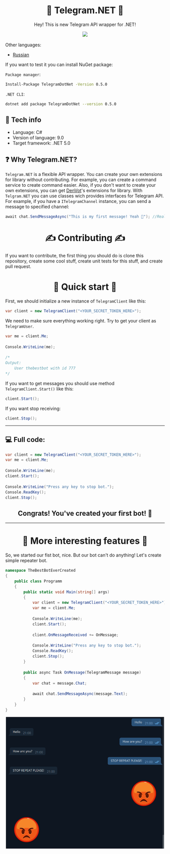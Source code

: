 <h1 align="center">
   🤖 Telegram.NET 💬
</h1>

<p align="center">
    Hey! This is new Telegram API wrapper for .NET!
</p>

<p align="center">
    <img src="https://github.com/denvot/TelegramNet/actions/workflows/dotnet.yml/badge.svg">
</p>

Other languages:

- [Russian](Localizations/README.ru.md)

If you want to test it you can install NuGet package:

`Package manager`:

```bash
Install-Package TelegramDotNet -Version 0.5.0
```

`.NET CLI`:

```bash
dotnet add package TelegramDotNet --version 0.5.0
```

<h2>
   🧰 Tech info 
</h2>

- Language: C#
- Version of language: 9.0
- Target framework: .NET 5.0

<h2>
    ❓ Why Telegram.NET?
</h2>

`Telegram.NET` is a flexible API wrapper. You can create your own extensions for library without contributing. For example, you can create a command service to create command easier. Also, if you don't want to create your own extensions, you can get <a href="https://github.com/denvot">DenVot</a>'s extensions for library. With `Telgram.NET` you can use classes wich provides interfaces for Telegram API. For example, if you have a `ITelegramChannel` instance, you can send a message to specified channel:

```csharp
await chat.SendMessageAsync("This is my first message! Yeah 👏"); //Realy easy!
```

<h2>

<h1 align="center">
    ✍️ Contributing ✍️
</h1>

If you want to contribute, the first thing you should do is clone this repository, create some cool stuff, create unit tests for this stuff, and create pull request.

<h1 align="center">
    🚀 Quick start 🚀
</h1>

First, we should initialize a new instance of `TelegramClient` like this:

```csharp
var client = new TelegramClient("<YOUR_SECRET_TOKEN_HERE>");
```

We need to make sure everything working right. Try to get your client as `TelegramUser`.

```csharp
var me = client.Me;

Console.WriteLine(me);

/*
Output:
    User thebestbot with id 777
*/
```

If you want to get messages you should use method `TelegramClient.Start()` like this:

```csharp
client.Start();
```

If you want stop receiving:

```csharp
client.Stop();
```

---

<h2>
💻 Full code:
</h2>

```csharp
var client = new TelegramClient("<YOUR_SECRET_TOKEN_HERE>");
var me = client.Me;

Console.WriteLine(me);
client.Start();

Console.WriteLine("Press any key to stop bot.");
Console.ReadKey();
client.Stop();
```

## <h2 align="center"> Congrats! You've created your first bot! 🥳 </h2>

---

<h1 align="center">
🤫 More interesting features 🤫
</h1>

So, we started our fist bot, nice. But our bot can't do anything! Let's create simple repeater bot.

```csharp
namespace TheBestBotEverCreated
{
    public class Programm
    {
        public static void Main(string[] args)
        {
            var client = new TelegramClient("<YOUR_SECRET_TOKEN_HERE>");
            var me = client.Me;

            Console.WriteLine(me);
            client.Start();

            client.OnMessageReceived += OnMessage;

            Console.WriteLine("Press any key to stop bot.");
            Console.ReadKey();
            client.Stop();
        }

        public async Task OnMessage(TelegramMessage message)
        {
            var chat = message.Chat;

            await chat.SendMessageAsync(message.Text);
        }
    }
}
```

<p align="center">
    <img src="Images/RepeatResult.png" width="500">
</p>
